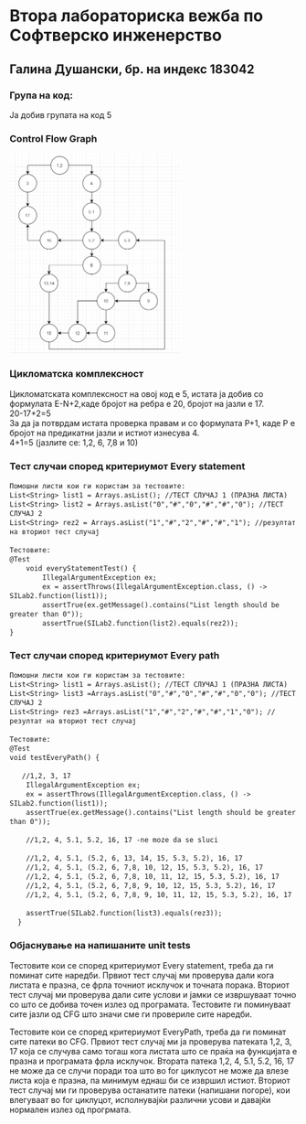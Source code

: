 # Втора лабораториска вежба по Софтверско инженерство
## Галина Душански, бр. на индекс 183042
### Група на код:
Ја добив групата на код 5
### Control Flow Graph
<img src="CFG.png" width="300px">

### Цикломатска комплексност
Цикломатската комплексност на овој код е 5, истата ја добив со формулата E-N+2,каде бројот на ребра е 20, бројот на јазли е 17.</br>
20-17+2=5</br>
За да ја потврдам истата проверка правам и со формулата P+1, каде P е бројот на предикатни јазли и истиот изнесува 4.</br>
4+1=5 (јазлите се: 1,2, 6, 7,8 и 10)</br>

### Тест случаи според критериумот Every statement

    Помошни листи кои ги користам за тестовите:
    List<String> list1 = Arrays.asList(); //ТЕСТ СЛУЧАЈ 1 (ПРАЗНА ЛИСТА)
    List<String> list2 = Arrays.asList("0","#","0","#","#","0"); //ТЕСТ СЛУЧАЈ 2
    List<String> rez2 = Arrays.asList("1","#","2","#","#","1"); //резултат на вториот тест случај
    
    Тестовите:
    @Test
        void everyStatementTest() {
            IllegalArgumentException ex;
            ex = assertThrows(IllegalArgumentException.class, () -> SILab2.function(list1));
            assertTrue(ex.getMessage().contains("List length should be greater than 0"));
            assertTrue(SILab2.function(list2).equals(rez2));
    }

### Тест случаи според критериумот Every path
    
    Помошни листи кои ги користам за тестовите:
    List<String> list1 = Arrays.asList(); //ТЕСТ СЛУЧАЈ 1 (ПРАЗНА ЛИСТА)
    List<String> list3 =Arrays.asList("0","#","0","#","#","0","0"); //ТЕСТ СЛУЧАЈ 2
    List<String> rez3 =Arrays.asList("1","#","2","#","#","1","0"); //резултат на вториот тест случај
    
    Тестовите:
    @Test
    void testEveryPath() {

       //1,2, 3, 17
        IllegalArgumentException ex;
        ex = assertThrows(IllegalArgumentException.class, () -> SILab2.function(list1));
        assertTrue(ex.getMessage().contains("List length should be greater than 0"));

        //1,2, 4, 5.1, 5.2, 16, 17 -ne moze da se sluci

        //1,2, 4, 5.1, (5.2, 6, 13, 14, 15, 5.3, 5.2), 16, 17
        //1,2, 4, 5.1, (5.2, 6, 7,8, 10, 12, 15, 5.3, 5.2), 16, 17
        //1,2, 4, 5.1, (5.2, 6, 7,8, 10, 11, 12, 15, 5.3, 5.2), 16, 17
        //1,2, 4, 5.1, (5.2, 6, 7,8, 9, 10, 12, 15, 5.3, 5.2), 16, 17
        //1,2, 4, 5.1, (5.2, 6, 7,8, 9, 10, 11, 12, 15, 5.3, 5.2), 16, 17

        assertTrue(SILab2.function(list3).equals(rez3));
      }
      
### Објаснување на напишаните unit tests
Тестовите кои се според критериумот Every statement, треба да ги поминат сите наредби. Првиот тест случај ми проверува дали кога
листата е празна, се фрла точниот исклучок и точната порака. Вториот тест случај ми проверува дали сите услови и јамки се извршуваат точно со
што се добива точен излез од програмата. Тестовите ги поминуваат сите јазли од CFG што значи сме ги провериле сите наредби.

Тестовите кои се според критериумот EveryPath, треба да ги поминат сите патеки во CFG. Првиот тест случај ми ја проверува патеката 1,2, 3, 17 која 
се случува само тогаш кога листата што се праќа на функцијата е празна и програмата фрла исклучок. Втората патека 1,2, 4, 5.1, 5.2, 
16, 17 не може да се случи поради тоа што во for циклусот не може да влезе листа која е празна, па минимум еднаш би се извршил истиот. 
Вториот тест случај ми ги проверува останатите патеки (напишани погоре), кои влегуваат во for циклуцот, исполнувајќи различни усови и давајќи
нормален излез од прогрмата.
